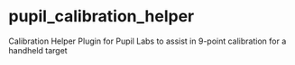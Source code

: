 # pupil_calibration_helper
Calibration Helper Plugin for Pupil Labs to assist in 9-point calibration for a handheld target
